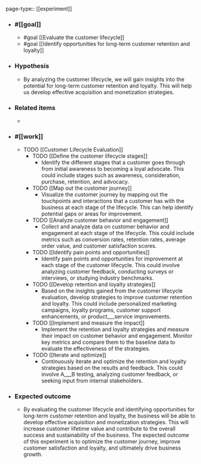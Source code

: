page-type:: [[experiment]]



  - ### #[[goal]]
    - #goal [[Evaluate the customer lifecycle]]
    - #goal [[Identify opportunities for long-term customer retention and loyalty]]
  - ### Hypothesis
    - By analyzing the customer lifecycle, we will gain insights into the potential for long-term customer retention and loyalty. This will help us develop effective acquisition and monetization strategies.
  - ### Related items
    - 
  - ### #[[work]]
    - TODO [[Customer Lifecycle Evaluation]]
      - TODO [[Define the customer lifecycle stages]]
        - Identify the different stages that a customer goes through from initial awareness to becoming a loyal advocate. This could include stages such as awareness, consideration, purchase, retention, and advocacy.
      - TODO [[Map out the customer journey]]
        - Visualize the customer journey by mapping out the touchpoints and interactions that a customer has with the business at each stage of the lifecycle. This can help identify potential gaps or areas for improvement.
      - TODO [[Analyze customer behavior and engagement]]
        - Collect and analyze data on customer behavior and engagement at each stage of the lifecycle. This could include metrics such as conversion rates, retention rates, average order value, and customer satisfaction scores.
      - TODO [[Identify pain points and opportunities]]
        - Identify pain points and opportunities for improvement at each stage of the customer lifecycle. This could involve analyzing customer feedback, conducting surveys or interviews, or studying industry benchmarks.
      - TODO [[Develop retention and loyalty strategies]]
        - Based on the insights gained from the customer lifecycle evaluation, develop strategies to improve customer retention and loyalty. This could include personalized marketing campaigns, loyalty programs, customer support enhancements, or product___service improvements.
      - TODO [[Implement and measure the impact]]
        - Implement the retention and loyalty strategies and measure their impact on customer behavior and engagement. Monitor key metrics and compare them to the baseline data to evaluate the effectiveness of the strategies.
      - TODO [[Iterate and optimize]]
        - Continuously iterate and optimize the retention and loyalty strategies based on the results and feedback. This could involve A___B testing, analyzing customer feedback, or seeking input from internal stakeholders.
  - ### Expected outcome
    - By evaluating the customer lifecycle and identifying opportunities for long-term customer retention and loyalty, the business will be able to develop effective acquisition and monetization strategies. This will increase customer lifetime value and contribute to the overall success and sustainability of the business. The expected outcome of this experiment is to optimize the customer journey, improve customer satisfaction and loyalty, and ultimately drive business growth.
